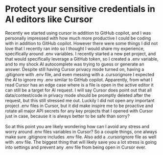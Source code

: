 # Protect your sensitive credentials in AI editors like Cursor

Recently we started using cursor in addition to GitHub copilot, and I was personally impressed with how much more productive I could be coding with in addition to GitHub copilot. However there were some things I did not love that I recently ran into so I thought I would share my experience, specifically around .env variables. I recently started a new pet project, and that would specifically leverage a GitHub token, so I created a .env variable, and to my shock AI autocomplete was trying to guess or generate an answer. Despite still having Cursor privacy mode turned on, having a .gitignore with .env file, and even messing with a .cursorignore I expected the AI to ignore my .env similar to GitHub copilot. Apparently, from what I read Cursor has an edge case where is a file is open in the active editor it can still be a target for AI request. I will say Cursor does point out that all data/context/code in privacy mode should be promptly deleted after the request, but this still stressed me out. Luckily I did not open any important project .env files in Cursor, but it did make inspire me to be proactive and rotate all major API secrets for any key projects that I opened with Cursor just in case, because it is always better to be safe than sorry?\
\
So at this point you are likely wondering how can I avoid any stress and worry around .env files variables in Cursor? So a couple things, one always make sure .gitignore includes .env file. Also add a .cursorignore file as well with .env file. The biggest thing that will likely save you a lot stress is going into settings and prevent any .env file from being open in Cursor ever.
